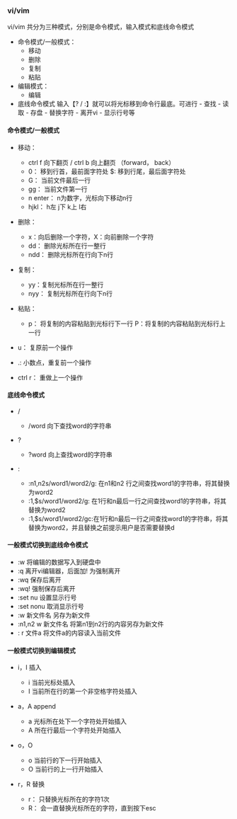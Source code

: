 <!--
 * @Author: shouxie
 * @Date: 2020-05-28 11:23:12
 * @Description: 
 -->
### vi/vim

vi/vim 共分为三种模式，分别是命令模式，输入模式和底线命令模式

- 命令模式/一般模式：
    - 移动
    - 删除
    - 复制
    - 粘贴
- 编辑模式：
    - 编辑
- 底线命令模式
  输入【? / :】就可以将光标移到命令行最底。可进行
      - 查找
      - 读取
      - 存盘
      - 替换字符
      - 离开vi
      - 显示行号等

#### 命令模式/一般模式

- 移动：
    - ctrl f 向下翻页  / ctrl b 向上翻页 （forward， back）
    - 0： 移到行首，最前面字符处  $: 移到行尾，最后面字符处
    - G： 当前文件最后一行
    - gg： 当前文件第一行
    - n enter： n为数字，光标向下移动n行
    - hjkl： h左 j下 k上 l右
- 删除：
    - x：向后删除一个字符，X：向前删除一个字符
    - dd： 删除光标所在行一整行
    - ndd： 删除光标所在行向下n行
- 复制：
    - yy：复制光标所在行一整行
    - nyy： 复制光标所在行向下n行

- 粘贴：
    - p： 将复制的内容粘贴到光标行下一行  P：将复制的内容粘贴到光标行上一行

- u： 复原前一个操作
- .: 小数点，重复前一个操作
- ctrl r： 重做上一个操作

#### 底线命令模式

- / 
    - /word 向下查找word的字符串
- ?
    - ?word 向上查找word的字符串

- :
    - :n1,n2s/word1/word2/g: 在n1和n2 行之间查找word1的字符串，将其替换为word2
    - :1,$s/word1/word2/g: 在1行和n最后一行之间查找word1的字符串，将其替换为word2
    - :1,$s/word1/word2/gc:在1行和n最后一行之间查找word1的字符串，将其替换为word2，并且替换之前提示用户是否需要替换d


#### 一般模式切换到底线命令模式
- :w   将编辑的数据写入到硬盘中
- :q   离开vi编辑器，后面加! 为强制离开
- :wq  保存后离开
- :wq! 强制保存后离开
- :set nu  设置显示行号
- :set nonu 取消显示行号
- :w 新文件名  另存为新文件 
- :n1,n2 w 新文件名  将第n1到n2行的内容另存为新文件
- : r 文件a  将文件a的内容读入当前文件


#### 一般模式切换到编辑模式

- i，I 插入
    - i 当前光标处插入
    - I 当前所在行的第一个非空格字符处插入

- a，A append
    - a 光标所在处下一个字符处开始插入
    - A  所在行最后一个字符处开始插入
- o，O
    - o 当前行的下一行开始插入
    - O 当前行的上一行开始插入
- r，R 替换
    - r： 只替换光标所在的字符1次
    - R： 会一直替换光标所在的字符，直到按下esc